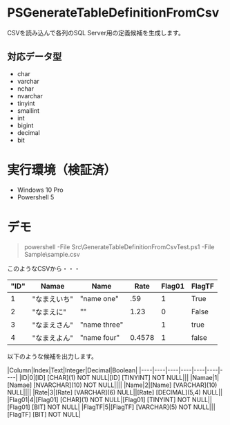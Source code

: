 # PSGenerateTableDefinitionFromCsv

CSVを読み込んで各列のSQL Server用の定義候補を生成します。

## 対応データ型

- char
- varchar
- nchar
- nvarchar
- tinyint
- smallint
- int
- bigint
- decimal
- bit

# 実行環境（検証済）

- Windows 10 Pro
- Powershell 5

# デモ

> powershell -File Src\GenerateTableDefinitionFromCsvTest.ps1 -File Sample\sample.csv

このようなCSVから・・・

|"ID"|Namae|Name|Rate|Flag01|FlagTF|
|----|----|----|----|----|----|
|1|"なまえいち"|"name one"|.59|1|True|
|2|"なまえに"|""|1.23|0|False|
|3|"なまえさん"|"name three"||1|true|
|4|"なまえよん"|"name four"|0.4578|1|false|

以下のような候補を出力します。

|Column|Index|Text|Integer|Decimal|Boolean|
|----|----|----|----|----|----|----|
|ID|0|[ID] \[CHAR](1) NOT NULL|[ID] [TINYINT] NOT NULL|||
|Namae|1|[Namae] \[NVARCHAR](10) NOT NULL||||
|Name|2|[Name] \[VARCHAR](10) NULL||||
|Rate|3|[Rate] \[VARCHAR](6) NULL||[Rate] \[DECIMAL](5,4) NULL||
|Flag01|4|[Flag01] \[CHAR](1) NOT NULL|[Flag01] [TINYINT] NOT NULL||[Flag01] [BIT] NOT NULL|
|FlagTF|5|[FlagTF] \[VARCHAR](5) NOT NULL|||[FlagTF] [BIT] NOT NULL|
